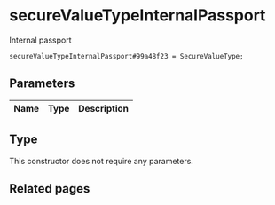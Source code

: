 # secureValueTypeInternalPassport
Internal passport

```
secureValueTypeInternalPassport#99a48f23 = SecureValueType;
```

## Parameters
| Name | Type | Description |
| ---- | :----: | ----------- |


## Type
This constructor does not require any parameters.

## Related pages
